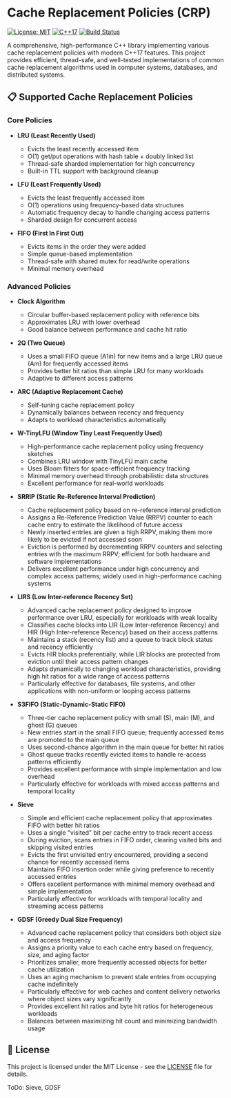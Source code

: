 # Cache Replacement Policies (CRP)
 
[![License: MIT](https://img.shields.io/badge/License-MIT-yellow.svg)](https://opensource.org/licenses/MIT)
[![C++17](https://img.shields.io/badge/C%2B%2B-17-blue.svg)](https://en.cppreference.com/w/cpp/17)
[![Build Status](https://img.shields.io/badge/build-passing-brightgreen.svg)]()

A comprehensive, high-performance C++ library implementing various cache replacement policies with modern C++17 features.
This project provides efficient, thread-safe, and well-tested implementations of common cache replacement algorithms used in computer systems, databases, and distributed systems.

## 📋 Supported Cache Replacement Policies

### Core Policies

- **LRU (Least Recently Used)**

  - Evicts the least recently accessed item
  - O(1) get/put operations with hash table + doubly linked list
  - Thread-safe sharded implementation for high concurrency
  - Built-in TTL support with background cleanup

- **LFU (Least Frequently Used)**

  - Evicts the least frequently accessed item
  - O(1) operations using frequency-based data structures
  - Automatic frequency decay to handle changing access patterns
  - Sharded design for concurrent access

- **FIFO (First In First Out)**
  - Evicts items in the order they were added
  - Simple queue-based implementation
  - Thread-safe with shared mutex for read/write operations
  - Minimal memory overhead

### Advanced Policies

- **Clock Algorithm**

  - Circular buffer-based replacement policy with reference bits
  - Approximates LRU with lower overhead
  - Good balance between performance and cache hit ratio

- **2Q (Two Queue)**

  - Uses a small FIFO queue (A1in) for new items and a large LRU queue (Am) for frequently accessed items
  - Provides better hit ratios than simple LRU for many workloads
  - Adaptive to different access patterns

- **ARC (Adaptive Replacement Cache)**

  - Self-tuning cache replacement policy
  - Dynamically balances between recency and frequency
  - Adapts to workload characteristics automatically

- **W-TinyLFU (Window Tiny Least Frequently Used)**
  - High-performance cache replacement policy using frequency sketches
  - Combines LRU window with TinyLFU main cache
  - Uses Bloom filters for space-efficient frequency tracking
  - Minimal memory overhead through probabilistic data structures
  - Excellent performance for real-world workloads

- **SRRIP (Static Re-Reference Interval Prediction)**

  - Cache replacement policy based on re-reference interval prediction
  - Assigns a Re-Reference Prediction Value (RRPV) counter to each cache entry to estimate the likelihood of future access
  - Newly inserted entries are given a high RRPV, making them more likely to be evicted if not accessed soon
  - Eviction is performed by decrementing RRPV counters and selecting entries with the maximum RRPV; efficient for both hardware and software implementations
  - Delivers excellent performance under high concurrency and complex access patterns; widely used in high-performance caching systems

- **LIRS (Low Inter-reference Recency Set)**

  - Advanced cache replacement policy designed to improve performance over LRU, especially for workloads with weak locality
  - Classifies cache blocks into LIR (Low Inter-reference Recency) and HIR (High Inter-reference Recency) based on their access patterns
  - Maintains a stack (recency list) and a queue to track block status and recency efficiently
  - Evicts HIR blocks preferentially, while LIR blocks are protected from eviction until their access pattern changes
  - Adapts dynamically to changing workload characteristics, providing high hit ratios for a wide range of access patterns
  - Particularly effective for databases, file systems, and other applications with non-uniform or looping access patterns

- **S3FIFO (Static-Dynamic-Static FIFO)**
  - Three-tier cache replacement policy with small (S), main (M), and ghost (G) queues
  - New entries start in the small FIFO queue; frequently accessed items are promoted to the main queue
  - Uses second-chance algorithm in the main queue for better hit ratios
  - Ghost queue tracks recently evicted items to handle re-access patterns efficiently
  - Provides excellent performance with simple implementation and low overhead
  - Particularly effective for workloads with mixed access patterns and temporal locality

- **Sieve**
  - Simple and efficient cache replacement policy that approximates FIFO with better hit ratios
  - Uses a single "visited" bit per cache entry to track recent access
  - During eviction, scans entries in FIFO order, clearing visited bits and skipping visited entries
  - Evicts the first unvisited entry encountered, providing a second chance for recently accessed items
  - Maintains FIFO insertion order while giving preference to recently accessed entries
  - Offers excellent performance with minimal memory overhead and simple implementation
  - Particularly effective for workloads with temporal locality and streaming access patterns

- **GDSF (Greedy Dual Size Frequency)**
  - Advanced cache replacement policy that considers both object size and access frequency
  - Assigns a priority value to each cache entry based on frequency, size, and aging factor
  - Prioritizes smaller, more frequently accessed objects for better cache utilization
  - Uses an aging mechanism to prevent stale entries from occupying cache indefinitely
  - Particularly effective for web caches and content delivery networks where object sizes vary significantly
  - Provides excellent hit ratios and byte hit ratios for heterogeneous workloads
  - Balances between maximizing hit count and minimizing bandwidth usage


## 📄 License

This project is licensed under the MIT License - see the [LICENSE](LICENSE) file for details.

ToDo: Sieve, GDSF
